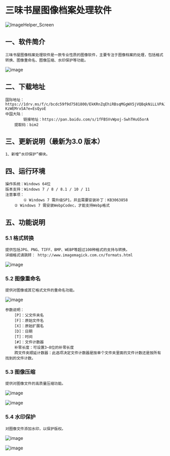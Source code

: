 # 三味书屋图像档案处理软件
![ImageHelper_Screen](https://github.com/user-attachments/assets/4d8771e7-f356-4a65-9131-5a9422e6e270)


## 一、软件简介
    三味书屋图像档案处理软件是一款专业性质的图像软件，主要专注于图像档案的处理，包括格式转换、图像重命名、图像压缩、水印保护等功能。
![image](https://github.com/user-attachments/assets/451c3671-6f22-456f-a304-8124fd492314)


## 二、下载地址
    国际地址：https://1drv.ms/f/c/bcdc59f9d7581800/EkKRnZqEhiRBsqMGgWX5jVQBqkNiLLVPAJWK-KzWEMrxSA?e=EsQyoE
    中国大陆：
		    链接地址：https://pan.baidu.com/s/1fFBSVvWpoj-SwhTHuG5orA 
        提取码：bim2

## 三、更新说明（最新为3.0 版本）
    1、新增“水印保护”模块。

## 四、运行环境
    操作系统：Windows 64位
    版本支持：Windows 7 / 8 / 8.1 / 10 / 11
    注意事项：
		    ① Windows 7 需升级SP1，并且需要安装补丁：KB3063858
        ② Windows 7 需安装WebpCodec，才能支持Webp格式

## 五、功能说明

### 5.1 格式转换
    提供包括JPG、PNG、TIFF、BMP、WEBP等超过100种格式的支持与转换。
    详细格式请跳转： http://www.imagemagick.com.cn/formats.html
![image](https://github.com/user-attachments/assets/2a1e99fc-17fc-488b-8323-f4b2ce29d413)

### 5.2 图像重命名
    提供对图像或其它格式文件的重命名功能。
![image](https://github.com/user-attachments/assets/aaf58fbe-cb9d-4dd5-96ce-c70ad16c93a3)

    参数说明：
        [P]：父文件夹名
        [F]：原始文件名
        [X]：原始扩展名
        [D]：日期
        [T]：时间
        [#]：文件计数器
        补零长度：可设置3~8位的补零长度
        跨文件夹顺延计数器：此选项决定文件计数器是按单个文件夹里面的文件计数还是按所有找到的文件计数。


### 5.3 图像压缩
    提供对图像文件的高质量压缩功能。
![image](https://github.com/user-attachments/assets/3e7e594b-7044-4a5c-a8d6-ef309680e2e6)

![image](https://github.com/user-attachments/assets/a7474e24-6530-4dc7-bf61-d15672ad6932)

### 5.4 水印保护
    对图像文件添加水印，以保护版权。
![image](https://github.com/user-attachments/assets/cb78a622-2715-4955-a9e7-bba0f5fb89a0)

![image](https://github.com/user-attachments/assets/434f36e9-d873-49f9-8aa0-bfe16ce6f826)




